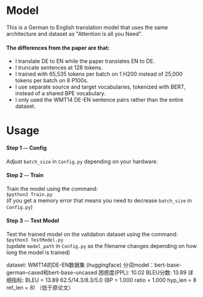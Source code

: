 # Model
This is a German to English translation model that uses the same architecture and dataset as "Attention is all you Need".  
#### The differences from the paper are that:  
- I translate DE to EN while the paper translates EN to DE.
- I truncate sentences at 128 tokens.
- I trained with 65,535 tokens per batch on 1 H200 instead of 25,000 tokens per batch on 8 P100s.
- I use separate source and target vocabularies, tokenized with BERT, instead of a shared BPE vocabulary.
- I only used the WMT14 DE-EN sentence pairs rather than the entire dataset.

# Usage
#### Step 1 -- Config
Adjust `batch_size` in `Config.py` depending on your hardware.
#### Step 2 -- Train
Train the model using the command:  
`$python3 Train.py`  
(if you get a memory error that means you need to decrease `batch_size` in `Config.py`)
#### Step 3 -- Test Model
Test the trained model on the validation dataset using the command:  
`$python3 TestModel.py`  
(update `model_path` in `Config.py` as the filename changes depending on how long the model is trained)


dataset: WMT14的DE-EN数据集   (huggingface)
分词model：bert-base-german-cased和bert-base-uncased
困惑度(PPL): 10.02
BLEU分数: 13.89
详细指标: BLEU = 13.89 62.5/14.3/8.3/5.0 (BP = 1.000 ratio = 1.000 hyp_len = 8 ref_len = 8)
（低于原论文）